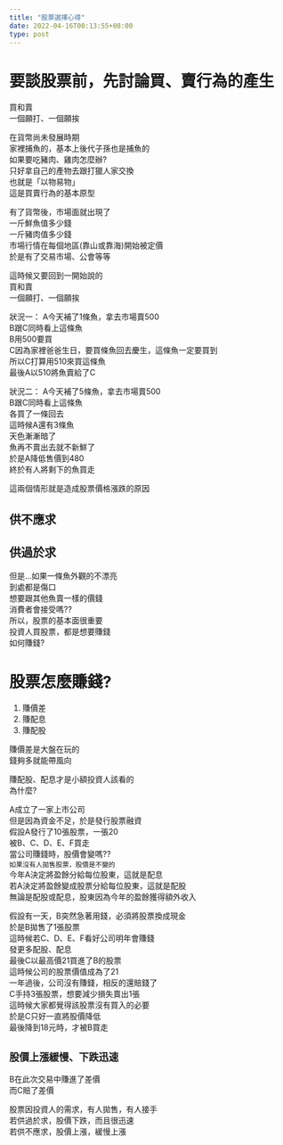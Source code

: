```yaml
---
title: "股票選擇心得"
date: 2022-04-16T00:13:55+08:00
type: post
---
```


# 要談股票前，先討論買、賣行為的產生  
買和賣  
一個願打、一個願挨  

在貨幣尚未發展時期  
家裡捕魚的，基本上後代子孫也是捕魚的  
如果要吃豬肉、雞肉怎麼辦?  
只好拿自己的產物去跟打獵人家交換  
也就是「以物易物」  
這是買賣行為的基本原型  

有了貨幣後，市場面就出現了  
一斤鮮魚值多少錢  
一斤豬肉值多少錢  
市場行情在每個地區(靠山或靠海)開始被定價  
於是有了交易市場、公會等等  

這時候又要回到一開始說的  
買和賣  
一個願打、一個願挨  

狀況一：
A今天補了1條魚，拿去市場賣500  
B跟C同時看上這條魚  
B用500要買  
C因為家裡爸爸生日，要買條魚回去慶生，這條魚一定要買到  
所以C打算用510來買這條魚  
最後A以510將魚賣給了C  

狀況二：
A今天補了5條魚，拿去市場賣500  
B跟C同時看上這條魚  
各買了一條回去  
這時候A還有3條魚  
天色漸漸暗了  
魚再不賣出去就不新鮮了  
於是A降低售價到480  
終於有人將剩下的魚買走  

這兩個情形就是造成股票價格漲跌的原因  
## 供不應求  
## 供過於求  
但是...如果一條魚外觀的不漂亮  
到處都是傷口  
想要跟其他魚賣一樣的價錢  
消費者會接受嗎??  
所以，股票的基本面很重要  
投資人買股票，都是想要賺錢  
如何賺錢?  

# 股票怎麼賺錢?
1. 賺價差  
2. 賺配息  
3. 賺配股  

賺價差是大盤在玩的  
錢夠多就能帶風向  

賺配股、配息才是小額投資人該看的  
為什麼?  

A成立了一家上市公司  
但是因為資金不足，於是發行股票融資  
假設A發行了10張股票，一張20  
被B、C、D、E、F買走  
當公司賺錢時，股價會變嗎??  
`如果沒有人拋售股票，股價是不變的`  
今年A決定將盈餘分給每位股東，這就是配息  
若A決定將盈餘變成股票分給每位股東，這就是配股  
無論是配股或配息，股東因為今年的盈餘獲得額外收入  

假設有一天，B突然急著用錢，必須將股票換成現金  
於是B拋售了1張股票  
這時候若C、D、E、F看好公司明年會賺錢  
發更多配股、配息  
最後C以最高價21買進了B的股票  
這時候公司的股票價值成為了21  
一年過後，公司沒有賺錢，相反的還賠錢了  
C手持3張股票，想要減少損失賣出1張  
這時候大家都覺得該股票沒有買入的必要  
於是C只好一直將股價降低  
最後降到18元時，才被B買走  
## `股價上漲緩慢、下跌迅速`  
B在此次交易中賺進了差價  
而C賠了差價  

股票因投資人的需求，有人拋售，有人接手  
若供過於求，股價下跌，而且很迅速  
若供不應求，股價上漲，緩慢上漲  
